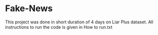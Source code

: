 # Fake-News

This project was done in short duration of 4 days on Liar Plus dataset. All instructions to run the code is given in How to run.txt
